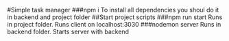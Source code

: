 #Simple task manager
###npm i 
To install all dependencies you shoul do it in backend and project folder
##Start project scripts
###npm run start
Runs in project folder. Runs client on localhost:3030
###nodemon server
Runs in backend folder. Starts server with backend